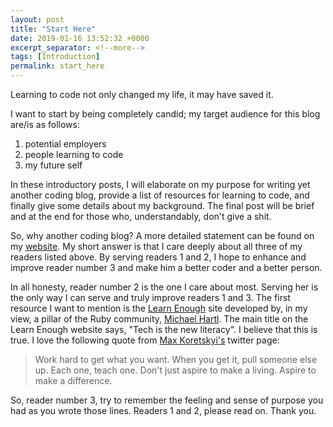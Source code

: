 ```yaml
---
layout: post
title: "Start Here"
date: 2019-01-16 13:52:32 +0000
excerpt_separator: <!--more-->
tags: [Introduction]
permalink: start_here
---
```


Learning to code not only changed my life, it may have saved it.

<!--more-->

I want to start by being completely candid; my target audience for this blog are/is as follows:

1. potential employers
2. people learning to code
3. my future self

In these introductory posts, I will elaborate on my purpose for writing yet another coding blog, provide a list of resources for learning to code, and finally give some details about my background. The final post will be brief and at the end for those who, understandably, don't give a shit.

So, why another coding blog? A more detailed statement can be found on my [website](http://www.tylermaxwell.co). My short answer is that I care deeply about all three of my readers listed above. By serving readers 1 and 2, I hope to enhance and improve reader number 3 and make him a better coder and a better person.

In all honesty, reader number 2 is the one I care about most. Serving her is the only way I can serve and truly improve readers 1 and 3. The first resource I want to mention is the [Learn Enough](https://www.learnenough.com/) site developed by, in my view, a pillar of the Ruby community, [Michael Hartl](https://www.michaelhartl.com/). The main title on the Learn Enough website says, "Tech is the new literacy". I believe that this is true. I love the following quote from [Max Koretskyi's](https://twitter.com/maxim_koretskyi) twitter page:

> Work hard to get what you want.
> When you get it, pull someone else up.
> Each one, teach one.
> Don't just aspire to make a living.
> Aspire to make a difference.

So, reader number 3, try to remember the feeling and sense of purpose you had as you wrote those lines. Readers 1 and 2, please read on. Thank you.
